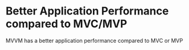 # Better Application Performance compared to MVC/MVP

MVVM has a better application performance compared to MVC or MVP

